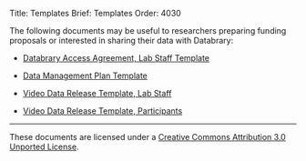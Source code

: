 Title: Templates
Brief: Templates
Order: 4030


The following documents may be useful to researchers preparing funding proposals or interested in sharing their data with Databrary:

- [Databrary Access Agreement, Lab Staff Template](|filename|templates/staff-agreement.mdi)

- [Data Management Plan Template](|filename|templates/dmp-template.mdi)

- [Video Data Release Template, Lab Staff](|filename|templates/staff-release.mdi) 

- [Video Data Release Template, Participants](|filename|templates/release-template.mdi) 



----

<p class="legal"><span xmlns:dct="http://purl.org/dc/terms/" property="dct:title">These documents</span> are licensed under a <a rel="license" href="http://creativecommons.org/licenses/by/3.0/deed.en_US">Creative Commons Attribution 3.0 Unported License</a>.</p>
